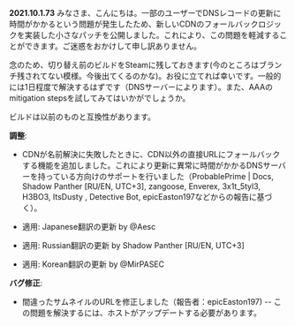 **2021.10.1.73**
みなさま、こんにちは。一部のユーザーでDNSレコードの更新に時間がかかるという問題が発生したため、新しいCDNのフォールバックロジックを実装した小さなパッチを公開しました。これにより、この問題を軽減することができます。ご迷惑をおかけして申し訳ありません。

念のため、切り替え前のビルドをSteamに残しておきます(今のところはブランチ残されてない模様。今後出てくるのかな)。お役に立てれば幸いです。一般的には1日程度で解決するはずです（DNSサーバーによります）。また、AAAのmitigation stepsを試してみてはいかがでしょうか。

ビルドは以前のものと互換性があります。

**調整**:
- CDNが名前解決に失敗したときに、CDN以外の直接URLにフォールバックする機能を追加しました。これにより更新に異常に時間がかかるDNSサーバーを持っている方向けのサポートを行いました（ProbablePrime | Docs, Shadow Panther [RU/EN, UTC+3], zangoose, Enverex, 3x1t_5tyl3, H3BO3, ItsDusty <PRISM>, Detective Bot, epicEaston197などからの報告に基づく）。

- 適用: Japanese翻訳の更新 by @Aesc
- 適用: Russian翻訳の更新 by Shadow Panther [RU/EN, UTC+3]
- 適用: Korean翻訳の更新 by @MirPASEC

**バグ修正**:
- 間違ったサムネイルのURLを修正しました（報告者：epicEaston197)
-- この問題を解決するには、ホストがアップデートする必要があります。
